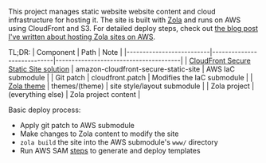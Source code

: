 This project manages static website website content and cloud infrastructure for hosting it. The site is built with [Zola](https://getzola.org) and runs on AWS using CloudFront and S3. For detailed deploy steps, check out [the blog post I've written about hosting Zola sites on AWS](https://r6.technology/posts/quickly-deploying-zola-static-sites-to-aws/).

TL;DR:
| Component               | Path                       | Note                                  |
|--------------------------|----------------------------|---------------------------------------|
| [CloudFront Secure Static Site solution](https://github.com/aws-samples/amazon-cloudfront-secure-static-site) | amazon-cloudfront-secure-static-site | AWS IaC submodule                      |
| Git patch                | cloudfront.patch          | Modifies the IaC submodule           |
| [Zola theme](https://www.getzola.org/themes/)               | themes/(theme)            | site style/layout submodule           |
| Zola project             | (everything else)         | Zola project content                 |

Basic deploy process:
 - Apply git patch to AWS submodule
 - Make changes to Zola content to modify the site
 - `zola build` the site into the AWS submodule's `www/` directory
 - Run AWS SAM [steps](https://github.com/aws-samples/amazon-cloudfront-secure-static-site?tab=readme-ov-file#customizing-the-solution) to generate and deploy templates

